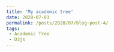 ```yaml
---
title: 'My academic tree'
date: 2020-07-03
permalink: /posts/2020/07/blog-post-4/
tags:
 - Academic Tree
 - D3js
---
```


<div id="observablehq-6ed8e5ab"></div>
<script type="module">
import {Runtime, Inspector} from "https://cdn.jsdelivr.net/npm/@observablehq/runtime@4/dist/runtime.js";
import define from "https://api.observablehq.com/@minglabaaa/my-academic-tree.js?v=3";
const inspect = Inspector.into("#observablehq-6ed8e5ab");
(new Runtime).module(define, name => name === "chart" ? inspect() : undefined);
</script>